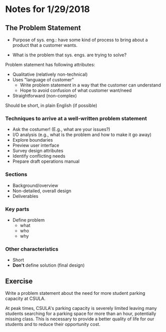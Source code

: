 # Notes for 1/29/2018

## The Problem Statement
- Purpose of sys. eng.: have some kind of process to bring about a product
that a customer wants.

- What is the problem that sys. engs. are trying to solve? 

Problem statement has following attributes:
- Qualitative (relatively non-technical)
- Uses "language of customer"
    - Write problem statement in a way that the customer can understand
    - Hope to avoid confusion of what customer want/need
- Straightforward (non-complex)

Should be short, in plain English (if possible)

### Techniques to arrive at a well-written problem statement
- Ask the costumer! (E.g., what are your issues?)
- I/O analysis (e.g., what is the problem and how to make it go away)
- Explore boundaries
- Preview user interface
- Survey design attributes
- Identify conflicting needs
- Prepare draft operations manual

### Sections

- Background/overview
- Non-detailed, overall design
- Deliverables

### Key parts
- Define problem
    - what
    - who
    - why

### Other characteristics
- Short
- **Don't** define solution (final design)


## Exercise

Write a problem statement about the need for more student parking capacity at
CSULA.

At peak times, CSULA's parking capacity is severely limited leaving many
students searching for a parking space for more than an hour, potentially
missing class. This is necessary to provide a better quality of life for our 
students and to reduce their opportunity cost.




